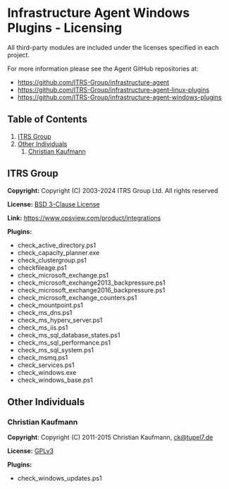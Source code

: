 # Infrastructure Agent Windows Plugins - Licensing
All third-party modules are included under the licenses specified in each
project.

For more information please see the Agent GitHub repositories at:
* https://github.com/ITRS-Group/infrastructure-agent
* https://github.com/ITRS-Group/infrastructure-agent-linux-plugins
* https://github.com/ITRS-Group/infrastructure-agent-windows-plugins

## Table of Contents
1. [ITRS Group](#ITRS-Group)
2. [Other Individuals](#Other-Individuals)
   1. [Christian Kaufmann](#Christian-Kaufmann)

## ITRS Group
**Copyright:** Copyright (C) 2003-2024 ITRS Group Ltd. All rights reserved

**License:** [BSD 3-Clause License](licenses/BSD-3.0)

**Link:** https://www.opsview.com/product/integrations

**Plugins:**
* check_active_directory.ps1
* check_capacity_planner.exe
* check_clustergroup.ps1
* checkfileage.ps1
* check_microsoft_exchange.ps1
* check_microsoft_exchange2013_backpressure.ps1
* check_microsoft_exchange2016_backpressure.ps1
* check_microsoft_exchange_counters.ps1
* check_mountpoint.ps1
* check_ms_dns.ps1
* check_ms_hyperv_server.ps1
* check_ms_iis.ps1
* check_ms_sql_database_states.ps1
* check_ms_sql_performance.ps1
* check_ms_sql_system.ps1
* check_msmq.ps1
* check_services.ps1
* check_windows.exe
* check_windows_base.ps1

## Other Individuals
### Christian Kaufmann
**Copyright**: Copyright (C) 2011-2015 Christian Kaufmann, ck@tupel7.de

**License:** [GPLv3](licenses/GPL-3.0)

**Plugins:**
* check_windows_updates.ps1
